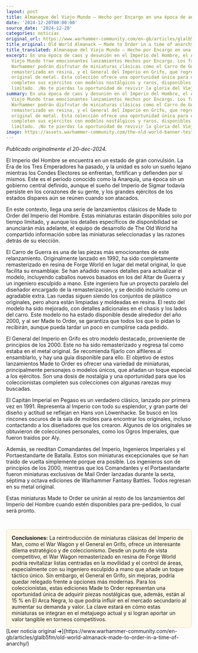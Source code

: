 ```yaml
---
layout: post
title: Almanaque del Viejo Mundo – Hecho por Encargo en una época de anarquía
date: '2024-12-20T00:00:00'
source_date: '2024-12-20'
categories: noticias
original_url: https://www.warhammer-community.com/en-gb/articles/glalb5fm/old-world-almanack-made-to-order-in-a-time-of-anarchy/
title_original: Old World Almanack – Made to Order in a time of anarchy
title_translated: Almanaque del Viejo Mundo – Hecho por Encargo en una época de anarquía
excerpt: En una época de caos y desunión en el Imperio del Hombre, el Almanaque del
  Viejo Mundo trae emocionantes lanzamientos Hechos por Encargo. Los fanáticos de
  Warhammer podrán disfrutar de miniaturas clásicas como el Carro de Guerra, ahora
  remasterizado en resina, y el General del Imperio en Grifo, que regresa en su forma
  original de metal. Esta colección ofrece una oportunidad única para que los coleccionistas
  completen sus ejércitos con modelos nostálgicos y raros, disponibles solo por tiempo
  limitado. ¡No te pierdas la oportunidad de revivir la gloria del Viejo Mundo!
summary: En una época de caos y desunión en el Imperio del Hombre, el Almanaque del
  Viejo Mundo trae emocionantes lanzamientos Hechos por Encargo. Los fanáticos de
  Warhammer podrán disfrutar de miniaturas clásicas como el Carro de Guerra, ahora
  remasterizado en resina, y el General del Imperio en Grifo, que regresa en su forma
  original de metal. Esta colección ofrece una oportunidad única para que los coleccionistas
  completen sus ejércitos con modelos nostálgicos y raros, disponibles solo por tiempo
  limitado. ¡No te pierdas la oportunidad de revivir la gloria del Viejo Mundo!
image: https://assets.warhammer-community.com/the-old-world-banner-test.jpg
---
```


*Publicado originalmente el 20-dec-2024.*


El Imperio del Hombre se encuentra en un estado de gran convulsión. La Era de los Tres Emperadores ha pasado, y la unidad es solo un sueño lejano mientras los Condes Electores se enfrentan, fortifican y defienden por sí mismos. Este es el periodo conocido como la Anarquía, una época sin un gobierno central definido, aunque el sueño del Imperio de Sigmar todavía persiste en los corazones de su gente, y los grandes ejércitos de los estados dispares aún se reúnen cuando son atacados.

En este contexto, llega una serie de lanzamientos clásicos de Made to Order del Imperio del Hombre. Estas miniaturas estarán disponibles solo por tiempo limitado, y aunque los detalles específicos de disponibilidad se anunciarán más adelante, el equipo de desarrollo de The Old World ha compartido información sobre las miniaturas seleccionadas y las razones detrás de su elección.

El Carro de Guerra es una de las piezas más emocionantes de este relanzamiento. Originalmente lanzado en 1992, ha sido completamente remasterizado en resina de Forge World en lugar del metal original, lo que facilita su ensamblaje. Se han añadido nuevos detalles para actualizar el modelo, incluyendo caballos nuevos basados en los del Altar de Guerra y un ingeniero esculpido a mano. Este ingeniero fue un proyecto paralelo del diseñador encargado de la remasterización, y se decidió incluirlo como un agradable extra. Las ruedas siguen siendo los conjuntos de plástico originales, pero ahora están limpiadas y moldeadas en resina. El resto del modelo ha sido mejorado, con detalles adicionales en el chasis y los lados del carro. Este modelo no ha estado disponible desde alrededor del año 2000, y al ser Made to Order, se garantiza que todos los que lo pidan lo recibirán, aunque pueda tardar un poco en cumplirse cada pedido.

El General del Imperio en Grifo es otro modelo destacado, proveniente de principios de los 2000. Este no ha sido remasterizado y regresa tal como estaba en el metal original. Se recomienda fijarlo con alfileres al ensamblarlo, y hay una guía disponible para ello. El objetivo de estos lanzamientos Made to Order es ofrecer una variedad de miniaturas, principalmente personajes o modelos únicos, que añadan un toque especial a los ejércitos. Son una dosis de nostalgia y una oportunidad para que los coleccionistas completen sus colecciones con algunas rarezas muy buscadas.

El Capitán Imperial en Pegaso es un verdadero clásico, lanzado por primera vez en 1991. Representa al Imperio con todo su esplendor, y gran parte del diseño y actitud se reflejan en Hans von Löwenhacke. Se buscó en los rincones oscuros de la sala de moldes para encontrar los originales, incluso contactando a los diseñadores que los crearon. Algunos de los originales se obtuvieron de colecciones personales, como los Ogros Imperiales, que fueron traídos por Aly.

Además, se reeditan Comandantes del Imperio, Ingenieros Imperiales y el Portaestandarte de Batalla. Estos son miniaturas excepcionales que se han traído de vuelta simplemente porque era posible. Los ingenieros son de principios de los 2000, mientras que los Comandantes y el Portaestandarte fueron miniaturas exclusivas de Mail Order lanzadas durante la sexta, séptima y octava ediciones de Warhammer Fantasy Battles. Todos regresan en su metal original.

Estas miniaturas Made to Order se unirán al resto de los lanzamientos del Imperio del Hombre cuando estén disponibles para pre-pedidos, lo cual será pronto.

<div style="margin-top:3em;padding:1em;background:#fef8e6;border:1px solid #eadbbd;border-radius:8px;">
<strong>Conclusiones:</strong> La reintroducción de miniaturas clásicas del Imperio de Man, como el War Wagon y el General en Grifo, ofrece un interesante dilema estratégico y de coleccionismo. Desde un punto de vista competitivo, el War Wagon remasterizado en resina de Forge World podría revitalizar listas centradas en la movilidad y el control de áreas, especialmente con su ingeniero esculpido a mano que añade un toque táctico único. Sin embargo, el General en Grifo, sin mejoras, podría quedar relegado frente a opciones más modernas. Para los coleccionistas, estas ediciones Made to Order representan una oportunidad única de adquirir piezas nostálgicas que, además, están al 15 % en El Arca Negra, lo que podría influir en el mercado secundario al aumentar su demanda y valor. La clave estará en cómo estas miniaturas se integran en el metajuego actual y si logran aportar un valor tangible en torneos competitivos.
</div>
[Leer noticia original ➜](https://www.warhammer-community.com/en-gb/articles/glalb5fm/old-world-almanack-made-to-order-in-a-time-of-anarchy/)
